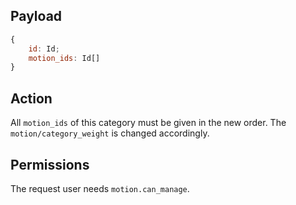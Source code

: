 ## Payload
```js
{
    id: Id;
    motion_ids: Id[]
}
```

## Action
All `motion_ids` of this category must be given in the new order. The `motion/category_weight` is changed accordingly.

## Permissions
The request user needs `motion.can_manage`.
